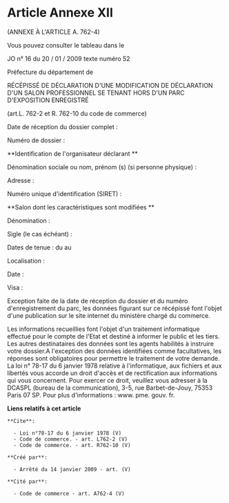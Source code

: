 # Article Annexe XII

(ANNEXE À L'ARTICLE A. 762-4) 

Vous pouvez consulter le tableau dans le 

JO n° 16 du 20 / 01 / 2009 texte numéro 52 

Préfecture du département de 

RÉCÉPISSÉ DE DÉCLARATION D'UNE MODIFICATION DE DÉCLARATION D'UN SALON PROFESSIONNEL SE TENANT HORS D'UN PARC D'EXPOSITION
ENREGISTRÉ 

(art.L. 762-2 et R. 762-10 du code de commerce) 

Date de réception du dossier complet : 

Numéro de dossier : 

**Identification de l'organisateur déclarant **

Dénomination sociale ou nom, prénom (s) (si personne physique) : 

Adresse : 

Numéro unique d'identification (SIRET) : 

**Salon dont les caractéristiques sont modifiées **

Dénomination : 

Sigle (le cas échéant) : 

Dates de tenue : du au 

Localisation : 

Date : 

Visa : 

Exception faite de la date de réception du dossier et du numéro d'enregistrement du parc, les données figurant sur ce
récépissé font l'objet d'une publication sur le site internet du ministère chargé du commerce. 

Les informations recueillies font l'objet d'un traitement informatique effectué pour le compte de l'Etat et destiné à
informer le public et les tiers. Les autres destinataires des données sont les agents habilités à instruire votre dossier.A
l'exception des données identifiées comme facultatives, les réponses sont obligatoires pour permettre le traitement de votre
demande. La loi n° 78-17 du 6 janvier 1978 relative à l'informatique, aux fichiers et aux libertés vous accorde un droit
d'accès et de rectification aux informations qui vous concernent. Pour exercer ce droit, veuillez vous adresser à la DCASPL
(bureau de la communication), 3-5, rue Barbet-de-Jouy, 75353 Paris 07 SP. Pour plus d'informations : www. pme. gouv. fr.

**Liens relatifs à cet article**

	**Cite**:

	  - Loi n°78-17 du 6 janvier 1978 (V)
	  - Code de commerce. - art. L762-2 (V)
	  - Code de commerce. - art. R762-10 (V)

	**Créé par**:

	  - Arrêté du 14 janvier 2009 - art. (V)

	**Cité par**:

	  - Code de commerce - art. A762-4 (V)
